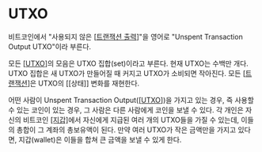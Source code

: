 # UTXO

비트코인에서 "사용되지 않은 [[트랜잭션 출력]]"을 영어로 "Unspent Transaction Output UTXO"이라 부른다.

모든 [[UTXO]]의 모음은 UTXO 집합(set)이라고 부른다. 현재 UTXO는 수백만 개다. UTXO 집합은 새 UTXO가 만들어질 때 커지고 UTXO가 소비되면 작아진다. 모든 [[트랜잭션]]은 UTXO의 [[상태]] 변화를 재현한다. 

어떤 사람이 Unspent Transaction Output([[UTXO]])을 가지고 있는 경우, 즉 사용할 수 있는 코인이 있는 경우, 그 사람은 다른 사람에게 코인을 보낼 수 있다. 각 개인은 자신의 비트코인 [[지갑]](wallet)에서 자신에게 지급된 여러 개의 UTXO들을 가질 수 있는데, 이들의 총합이 그 계좌의 총보유액이 된다. 만약 여러 UTXO가 작은 금액만을 가지고 있다면, 지갑(wallet)은 이들을 합쳐 큰 금액을 보낼 수 있게 한다.

[//begin]: # "Autogenerated link references for markdown compatibility"
[트랜잭션 출력]: <트랜잭션 출력> "트랜잭션 출력"
[UTXO]: UTXO "UTXO"
[//end]: # "Autogenerated link references"
[//begin]: # "Autogenerated link references for markdown compatibility"
[트랜잭션 출력]: <트랜잭션 출력> "트랜잭션 출력"
[UTXO]: UTXO "UTXO"
[트랜잭션]: 트랜잭션 "트랜잭션"
[UTXO]: UTXO "UTXO"
[//end]: # "Autogenerated link references"